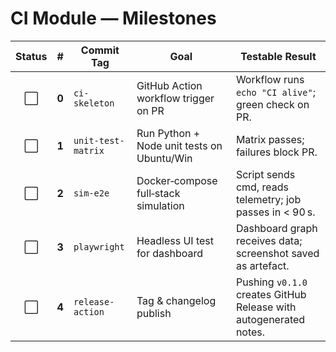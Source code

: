 # CI Module — Milestones

| Status |   #   | Commit Tag         | Goal                                       | Testable Result                                                   |
| :----: | :---: | ------------------ | ------------------------------------------ | ----------------------------------------------------------------- |
|   ⬜️   | **0** | `ci-skeleton`      | GitHub Action workflow trigger on PR       | Workflow runs `echo "CI alive"`; green check on PR.               |
|   ⬜️   | **1** | `unit-test-matrix` | Run Python + Node unit tests on Ubuntu/Win | Matrix passes; failures block PR.                                 |
|   ⬜️   | **2** | `sim-e2e`          | Docker‑compose full‑stack simulation       | Script sends cmd, reads telemetry; job passes in < 90 s.          |
|   ⬜️   | **3** | `playwright`       | Headless UI test for dashboard             | Dashboard graph receives data; screenshot saved as artefact.      |
|   ⬜️   | **4** | `release-action`   | Tag & changelog publish                    | Pushing `v0.1.0` creates GitHub Release with autogenerated notes. |

